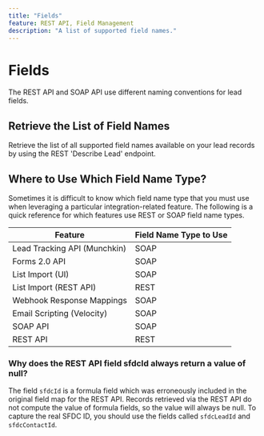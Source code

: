 ```yaml
---
title: "Fields"
feature: REST API, Field Management
description: "A list of supported field names."
---
```


# Fields

The REST API and SOAP API use different naming conventions for lead fields.

## Retrieve the List of Field Names

Retrieve the list of all supported field names available on your lead records by using the REST 'Describe Lead' endpoint.

## Where to Use Which Field Name Type?

Sometimes it is difficult to know which field name type that you must use when leveraging a particular integration-related feature. The following is a quick reference for which features use REST or SOAP field name types.

|Feature|Field Name Type to Use|
|--- |--- |
|Lead Tracking API (Munchkin)|SOAP|
|Forms 2.0 API|SOAP|
|List Import (UI)|SOAP|
|List Import (REST API)|REST|
|Webhook Response Mappings|SOAP|
|Email Scripting (Velocity)|SOAP|
|SOAP API|SOAP|
|REST API|REST|

### Why does the REST API field sfdcId always return a value of null?

The field `sfdcId` is a formula field which was erroneously included in the original field map for the REST API. Records retrieved via the REST API do not compute the value of formula fields, so the value will always be null. To capture the real SFDC ID, you should use the fields called `sfdcLeadId` and `sfdcContactId`.
